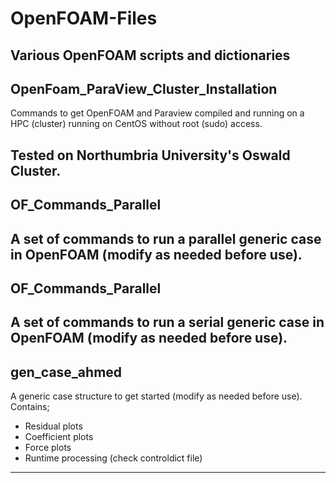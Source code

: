 # OpenFOAM-Files
**Various OpenFOAM scripts and dictionaries**
-------------------------------------------------------------------------------------------------------------

## OpenFoam_ParaView_Cluster_Installation

Commands to get OpenFOAM and Paraview compiled and running on a HPC (cluster) running on CentOS without root (sudo) access.

Tested on Northumbria University's Oswald Cluster.
-------------------------------------------------------------------------------------------------------------

## OF_Commands_Parallel

A set of commands to run a parallel generic case in OpenFOAM (modify as needed before use).
-------------------------------------------------------------------------------------------------------------

## OF_Commands_Parallel

A set of commands to run a serial generic case in OpenFOAM (modify as needed before use).
-------------------------------------------------------------------------------------------------------------

## gen_case_ahmed

A generic case structure to get started (modify as needed before use).
Contains;
- Residual plots
- Coefficient plots
- Force plots
- Runtime processing (check controldict file)
-------------------------------------------------------------------------------------------------------------